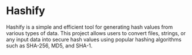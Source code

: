 # Hashify
Hashify is a simple and efficient tool for generating hash values from various types of data. This project allows users to convert files, strings, or any input data into secure hash values using popular hashing algorithms such as SHA-256, MD5, and SHA-1.
